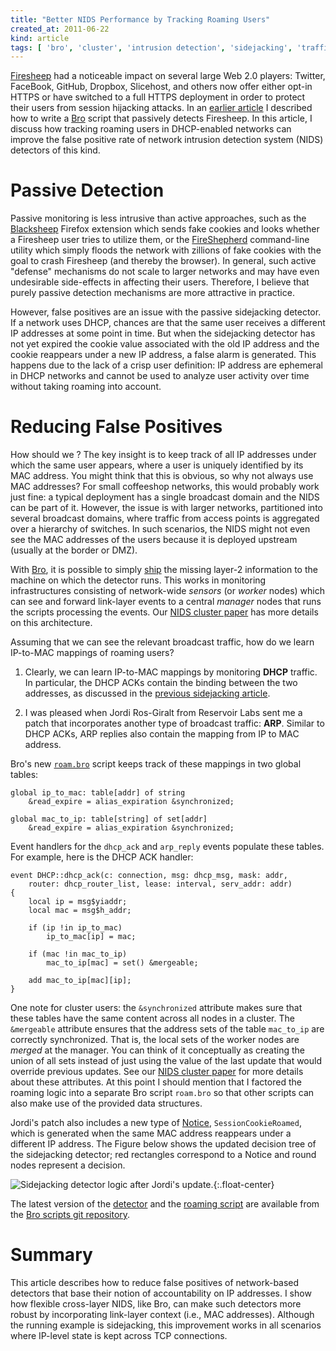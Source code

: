 ```yaml
---
title: "Better NIDS Performance by Tracking Roaming Users"
created_at: 2011-06-22
kind: article
tags: [ 'bro', 'cluster', 'intrusion detection', 'sidejacking', 'traffic analysis' ]
---
```


[Firesheep](http://codebutler.com/firesheep) had a noticeable impact on several
large Web 2.0 players: Twitter, FaceBook, GitHub, Dropbox, Slicehost, and
others now offer either opt-in HTTPS or have switched to a full HTTPS
deployment in order to protect their users from session hijacking attacks. In
an [earlier article][sidejacking-post] I described how to write a
[Bro](http://www.bro-ids.org) script that passively detects Firesheep. In this
article, I discuss how tracking roaming users in DHCP-enabled networks can
improve the false positive rate of network intrusion detection system (NIDS)
detectors of this kind.

Passive Detection
=================

Passive monitoring is less intrusive than active approaches, such as the
[Blacksheep][blacksheep] Firefox extension which sends fake cookies and
looks whether a Firesheep user tries to utilize them, or the
[FireShepherd][fireshepherd] command-line utility which simply floods the
network with zillions of fake cookies with the goal to crash Firesheep (and
thereby the browser). In general, such active "defense" mechanisms do not scale
to larger networks and may have even undesirable side-effects in affecting
their users. Therefore, I believe that purely passive detection mechanisms are
more attractive in practice.

However, false positives are an issue with the passive sidejacking detector.
If a network uses DHCP, chances are that the same user receives a different IP
addresses at some point in time. But when the sidejacking detector has not yet
expired the cookie value associated with the old IP address and the cookie
reappears under a new IP address, a false alarm is generated. This happens due
to the lack of a crisp user definition: IP address are ephemeral in DHCP
networks and cannot be used to analyze user activity over time without taking
roaming into account.

Reducing False Positives
========================

How should we ? The key insight is to keep track of all IP addresses
under which the same user appears, where a user is uniquely identified by its
MAC address. You might think that this is obvious, so why not always use MAC
addresses? For small coffeeshop networks, this would probably work just fine: a
typical deployment has a single broadcast domain and the NIDS can be part of
it. However, the issue is with larger networks, partitioned into several
broadcast domains, where traffic from access points is aggregated over a
hierarchy of switches. In such scenarios, the NIDS might not even see the MAC
addresses of the users because it is deployed upstream (usually at the border
or DMZ).

With [Bro](http://www.bro-ids.org), it is possible to simply [ship][Sommer05]
the missing layer-2 information to the machine on which the detector runs. This
works in monitoring infrastructures consisting of network-wide *sensors* (or
*worker* nodes) which can see and forward link-layer events to a central
*manager* nodes that runs the scripts processing the events. Our [NIDS cluster
paper][Vallentin07] has more details on this architecture.

Assuming that we can see the relevant broadcast traffic, how do we learn
IP-to-MAC mappings of roaming users?

1. Clearly, we can learn IP-to-MAC mappings by monitoring **DHCP** traffic. In
   particular, the DHCP ACKs contain the binding between the two addresses, as
   discussed in the [previous sidejacking article][sidejacking-post].

2. I was pleased when Jordi Ros-Giralt from Reservoir Labs sent me a patch that
   incorporates another type of broadcast traffic: **ARP**. Similar to DHCP
   ACKs, ARP replies also contain the mapping from IP to MAC address.

Bro's new [`roam.bro`][roam.bro] script keeps track of these mappings in two
global tables:

``` bro
global ip_to_mac: table[addr] of string
    &read_expire = alias_expiration &synchronized;

global mac_to_ip: table[string] of set[addr]
    &read_expire = alias_expiration &synchronized;
```

Event handlers for the `dhcp_ack` and `arp_reply` events populate these tables.
For example, here is the DHCP ACK handler:

``` bro
event DHCP::dhcp_ack(c: connection, msg: dhcp_msg, mask: addr,
    router: dhcp_router_list, lease: interval, serv_addr: addr)
{
    local ip = msg$yiaddr;
    local mac = msg$h_addr;

    if (ip !in ip_to_mac)
        ip_to_mac[ip] = mac;

    if (mac !in mac_to_ip)
        mac_to_ip[mac] = set() &mergeable;

    add mac_to_ip[mac][ip];
}
```

One note for cluster users: the `&synchronized` attribute makes sure that these
tables have the same content across all nodes in a cluster. The `&mergeable`
attribute ensures that the address sets of the table `mac_to_ip` are correctly
synchronized. That is, the local sets of the worker nodes are *merged* at the
manager. You can think of it conceptually as creating the union of all sets
instead of just using the value of the last update that would override previous
updates. See our [NIDS cluster paper][Vallentin07] for more details about these
attributes. At this point I should mention that I factored the roaming logic
into a separate Bro script `roam.bro` so that other scripts can also make use
of the provided data structures.

Jordi's patch also includes a new type of
[Notice](http://www.bro-ids.org/documentation/notices.html),
`SessionCookieRoamed`, which is generated when the same MAC address reappears
under a different IP address. The Figure below shows the updated decision tree
of the sidejacking detector; red rectangles correspond to a Notice and round
nodes represent a decision.

![Sidejacking detector logic after Jordi's
update.](sidejack-decision-tree.png){:.float-center}

The latest version of the [detector][sidejack.bro] and the [roaming
script][roam.bro] are available from the [Bro scripts git
repository](http://git.bro-ids.org/bro-scripts.git).

Summary
=======

This article describes how to reduce false positives of network-based detectors
that base their notion of accountability on IP addresses. I show how flexible
cross-layer NIDS, like Bro, can make such detectors more robust by
incorporating link-layer context (i.e., MAC addresses). Although the running
example is sidejacking, this improvement works in all scenarios where IP-level
state is kept across TCP connections.

[blacksheep]: http://www.zscaler.com/blacksheep.html
[fireshepherd]: http://notendur.hi.is/~gas15/FireShepherd
[roam.bro]: http://git.bro-ids.org/bro-scripts.git/blob_plain/HEAD:/roam.bro
[sidejack.bro]: http://git.bro-ids.org/bro-scripts.git/blob_plain/HEAD:/sidejack.bro
[sidejacking-post]: /blog/2010/10/taming-the-sheep-detecting-sidejacking-with-bro/
[Vallentin07]: /papers/raid07.pdf
[Sommer05]: http://www.icir.org/robin/papers/acsac05.pdf
